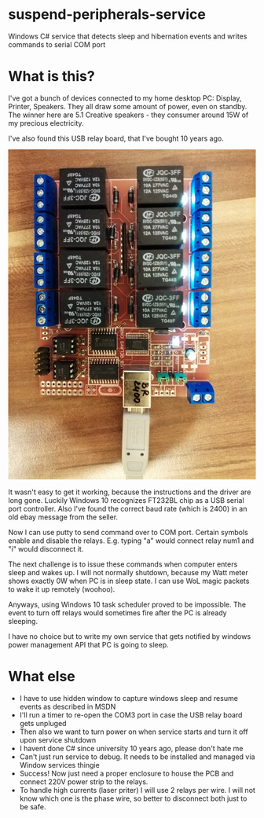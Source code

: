 # suspend-peripherals-service

Windows C# service that detects sleep and hibernation events and writes commands to serial COM port


# What is this?

I've got a bunch of devices connected to my home desktop PC: Display, Printer, Speakers. They all draw some amount of power, even on standby. The winner here are 5.1 Creative speakers - they consumer around 15W of my precious electricity. 


I've also found this USB relay board, that I've bought 10 years ago.

![USB relay board](/usb_relay_board.jpeg)


It wasn't easy to get it working, because the instructions and the driver are long gone. Luckily Windows 10 recognizes FT232BL chip as a USB serial port controller. Also I've found the correct baud rate (which is 2400) in an old ebay message from the seller.

Now I can use putty to send command over to COM port. Certain symbols enable and disable the relays. E.g. typing "a" would connect relay num1 and "i" would disconnect it.

The next challenge is to issue these commands when computer enters sleep and wakes up. I will not normally shutdown, because my Watt meter shows exactly 0W when PC is in sleep state. I can use WoL magic packets to wake it up remotely (woohoo).

Anyways, using Windows 10 task scheduler proved to be impossible. The event to turn off relays would sometimes fire after the PC is already sleeping.

I have no choice but to write my own service that gets notified by windows power management API that PC is going to sleep.

# What else

* I have to use hidden window to capture windows sleep and resume events as described in MSDN
* I'll run a timer to re-open the COM3 port in case the USB relay board gets unpluged
* Then also we want to turn power on when service starts and turn it off upon service shutdown
* I havent done C# since university 10 years ago, please don't hate me
* Can't just run service to debug. It needs to be installed and managed via Window services thingie
* Success! Now just need a proper enclosure to house the PCB and connect 220V power strip to the relays.
* To handle high currents (laser priter) I will use 2 relays per wire. I will not know which one is the phase wire, so better to disconnect both just to be safe.
